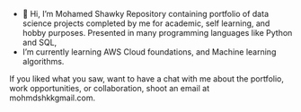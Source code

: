 - 👋 Hi, I’m Mohamed Shawky Repository containing portfolio of data science projects completed by me for academic, self learning, and hobby purposes. 
Presented in many programming languages like Python and SQL,
- I’m currently learning AWS Cloud foundations, and Machine learning algorithms. 

If you liked what you saw, want to have a chat with me about the portfolio, work opportunities, or collaboration, shoot an email at mohmdshkkgmail.com.
<!---
mohamedshk1/mohamedshk1 is a ✨ special ✨ repository because its `README.md` (this file) appears on your GitHub profile.
You can click the Preview link to take a look at your changes.
--->
